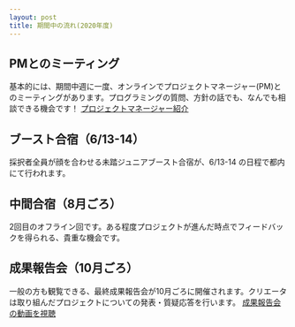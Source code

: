 ```yaml
---
layout: post
title: 期間中の流れ(2020年度)
---
```


## PMとのミーティング
基本的には、期間中週に一度、オンラインでプロジェクトマネージャー(PM)とのミーティングがあります。プログラミングの質問、方針の話でも、なんでも相談できる機会です！
<a href="/pm" class="button">プロジェクトマネージャー紹介</a>

## ブースト合宿（6/13-14）
採択者全員が顔を合わせる未踏ジュニアブースト合宿が、6/13-14 の日程で都内にて行われます。

## 中間合宿（8月ごろ）
2回目のオフライン回です。ある程度プロジェクトが進んだ時点でフィードバックを得られる、貴重な機会です。

## 成果報告会（10月ごろ）
一般の方も観覧できる、最終成果報告会が10月ごろに開催されます。クリエータは取り組んだプロジェクトについての発表・質疑応答を行います。
<a href="https://www.youtube.com/watch?v=zNCd2BTxaP8&list=PLNObH2jlC6ldN9LEExU1HlJy6RcAOQVl3" class="button" target="_blank">成果報告会の動画を視聴</a>
